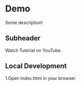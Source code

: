 # Demo

Some description!

## Subheader
 
Watch Tutorial on YouTube.

## Local Development

1.Open index.html in your browser.
